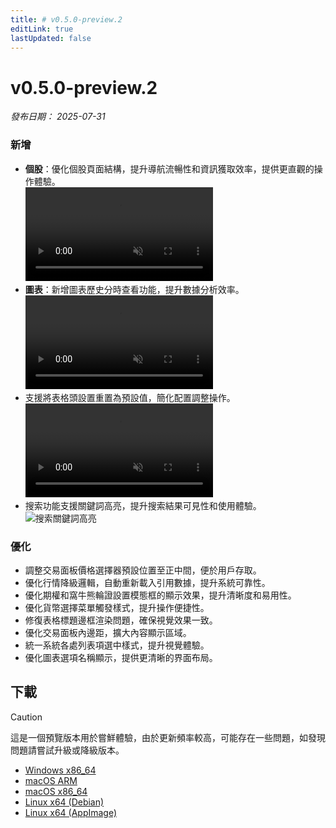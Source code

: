 ```yaml
---
title: # v0.5.0-preview.2
editLink: true
lastUpdated: false
---
```


# v0.5.0-preview.2 <Badge type="warning" text="preview" />

_發布日期： 2025-07-31_

### 新增

- **個股**：優化個股頁面結構，提升導航流暢性和資訊獲取效率，提供更直觀的操作體驗。  
  <video src="https://assets.lbctrl.com/uploads/2bb06cdf-c5c5-4f03-8158-d141d0e70fbe/stocks-layout.mp4" type="video/mp4" autoplay muted loop>您的瀏覽器不支援視頻標籤。</video>
- **圖表**：新增圖表歷史分時查看功能，提升數據分析效率。  
  <video src="https://assets.lbctrl.com/uploads/b741351f-a903-4202-9e1a-a975c4299032/history-timeline.mp4" type="video/mp4" autoplay muted loop>您的瀏覽器不支援視頻標籤。</video>
- 支援將表格頭設置重置為預設值，簡化配置調整操作。  
  <video src="https://assets.lbctrl.com/uploads/5d0c6b1d-2fa0-4cbd-ba3c-289afd1f6064/table-setting.mp4" type="video/mp4" autoplay muted loop>您的瀏覽器不支援視頻標籤。</video>
- 搜索功能支援關鍵詞高亮，提升搜索結果可見性和使用體驗。  
  <img src="https://assets.lbctrl.com/uploads/4a206110-d259-4f8f-a663-f88eb6512328/search-highlightv2.png" alt="搜索關鍵詞高亮" >

### 優化

- 調整交易面板價格選擇器預設位置至正中間，便於用戶存取。
- 優化行情降級邏輯，自動重新載入引用數據，提升系統可靠性。
- 優化期權和窩牛熊輪證設置模態框的顯示效果，提升清晰度和易用性。
- 優化貨幣選擇菜單觸發樣式，提升操作便捷性。
- 修復表格標題邊框渲染問題，確保視覺效果一致。
- 優化交易面板內邊距，擴大內容顯示區域。
- 統一系統各處列表項選中樣式，提升視覺體驗。
- 優化圖表選項名稱顯示，提供更清晰的界面布局。

## 下載

> [!CAUTION]
> 這是一個預覽版本用於嘗鮮體驗，由於更新頻率較高，可能存在一些問題，如發現問題請嘗試升級或降級版本。

- [Windows x86_64](https://assets.lbkrs.com/github/release/longbridge-desktop/preview/longbridge-v0.5.0-preview.2-windows-x86_64.exe)
- [macOS ARM](https://assets.lbkrs.com/github/release/longbridge-desktop/preview/longbridge-v0.5.0-preview.2-macos-aarch64.dmg)
- [macOS x86_64](https://assets.lbkrs.com/github/release/longbridge-desktop/preview/longbridge-v0.5.0-preview.2-macos-x86_64.dmg)
- [Linux x64 (Debian)](https://assets.lbkrs.com/github/release/longbridge-desktop/preview/longbridge-v0.5.0-preview.2-linux-x86_64.deb)
- [Linux x64 (AppImage)](https://assets.lbkrs.com/github/release/longbridge-desktop/preview/longbridge-v0.5.0-preview.2-linux-x86_64.AppImage)

